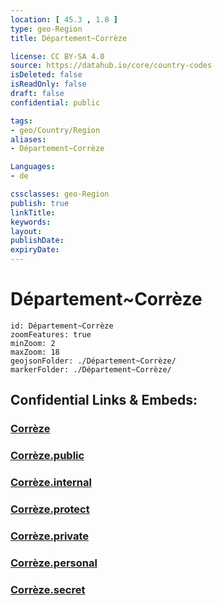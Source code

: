 ```yaml
---
location: [ 45.3 , 1.8 ] 
type: geo-Region
title: Département~Corrèze

license: CC BY-SA 4.0
source: https://datahub.io/core/country-codes
isDeleted: false
isReadOnly: false
draft: false
confidential: public

tags:
- geo/Country/Region
aliases:
- Département~Corrèze

Languages:
- de

cssclasses: geo-Region
publish: true
linkTitle: 
keywords: 
layout: 
publishDate: 
expiryDate: 
---
```


# Département~Corrèze

```leaflet
id: Département~Corrèze
zoomFeatures: true 
minZoom: 2 
maxZoom: 18
geojsonFolder: ./Département~Corrèze/
markerFolder: ./Département~Corrèze/
```


## Confidential Links & Embeds: 

### [Corrèze](/_Standards/Earth/Continent/Europe/Europe~West/France/regions~France/Nouvelle-Aquitaine/departments~Aquitaine/Corrèze.md) 

### [Corrèze.public](/_public/Earth/Continent/Europe/Europe~West/France/regions~France/Nouvelle-Aquitaine/departments~Aquitaine/Corrèze.public.md) 

### [Corrèze.internal](/_internal/Earth/Continent/Europe/Europe~West/France/regions~France/Nouvelle-Aquitaine/departments~Aquitaine/Corrèze.internal.md) 

### [Corrèze.protect](/_protect/Earth/Continent/Europe/Europe~West/France/regions~France/Nouvelle-Aquitaine/departments~Aquitaine/Corrèze.protect.md) 

### [Corrèze.private](/_private/Earth/Continent/Europe/Europe~West/France/regions~France/Nouvelle-Aquitaine/departments~Aquitaine/Corrèze.private.md) 

### [Corrèze.personal](/_personal/Earth/Continent/Europe/Europe~West/France/regions~France/Nouvelle-Aquitaine/departments~Aquitaine/Corrèze.personal.md) 

### [Corrèze.secret](/_secret/Earth/Continent/Europe/Europe~West/France/regions~France/Nouvelle-Aquitaine/departments~Aquitaine/Corrèze.secret.md)

